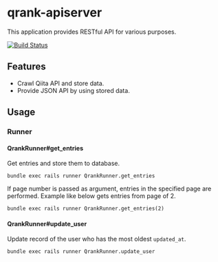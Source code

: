 # qrank-apiserver

This application provides RESTful API for various purposes.

[![Build Status](https://travis-ci.org/suzuki86/qrank-apiserver.svg?branch=master)](https://travis-ci.org/suzuki86/qrank-apiserver)

## Features

- Crawl Qiita API and store data.
- Provide JSON API by using stored data.

## Usage

### Runner

#### QrankRunner#get_entries

Get entries and store them to database.

```
bundle exec rails runner QrankRunner.get_entries
```

If page number is passed as argument, entries in the specified page are performed. Example like below gets entries from page of 2. 

```
bundle exec rails runner QrankRunner.get_entries(2)
```

#### QrankRunner#update_user

Update record of the user who has the most oldest `updated_at`.

```
bundle exec rails runner QrankRunner.update_user
```
